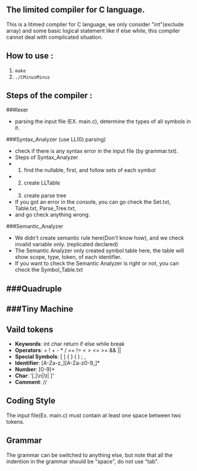 The limited compiler for C language.
------
This is a litimed compiler for C language, we only consider "int"(exclude array) and some basic logical statement like if else while, this compiler cannot deal with complicated situation. 

How to use : 
-
1. ```make```
2. ```./CMinusMinus```

Steps of the compiler : 
-

###lexer
- parsing the input file (EX. main.c), determine the types of all symbols in it. 

###Syntax_Analyzer (use LL(0) parsing)
- check if there is any syntax error in the input file (by grammar.txt).
- Steps of Syntax_Analyzer
- 1. find the nullable, first, and follow sets of each symbol
- 2. create LLTable
- 3. create parse tree 
- If you got an error in the console, you can go check the Set.txt, Table.txt, Parse_Tree.txt,
- and go check anything wrong.

###Semantic_Analyzer
- We didn't create semantic rule here(Don't know how), and we check invalid variable only. (replicated declared)
- The Semantic Analyzer only created symbol table here, the table will show scope, type, token, of each identifier.
- If you want to check the Semantic Analyzer is right or not, you can check the Symbol_Table.txt

###Quadruple
-

###Tiny Machine
-


## Vaild tokens
- **Keywords**: int char return if else while break
- **Operators**: = ! + - * / == != < > <= >= && ||
- **Special Symbols**: [ ] { } ( ) ; ,
- **Identifier**: [A-Za-z\_][A-Za-z0-9\_]\*
- **Number**: [0-9]+
- **Char**: '[.|\\n|\\t| ]'
- **Comment**: //

## Coding Style
The input file(Ex. main.c) must contain at least one space between two tokens.

## Grammar
The grammar can be switched to anything else, but note that all the indention in the grammar should be "space", do not use "tab".

